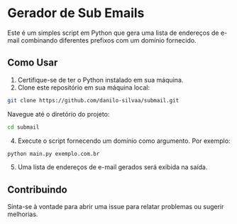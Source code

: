 # Gerador de Sub Emails

Este é um simples script em Python que gera uma lista de endereços de e-mail combinando diferentes prefixos com um domínio fornecido.

## Como Usar

1. Certifique-se de ter o Python instalado em sua máquina.
2. Clone este repositório em sua máquina local:
```bash
git clone https://github.com/danilo-silvaa/submail.git
```
Navegue até o diretório do projeto:
```bash
cd submail
```
4. Execute o script fornecendo um domínio como argumento. Por exemplo:
```bash
python main.py exemplo.com.br
```
5. Uma lista de endereços de e-mail gerados será exibida na saída.

## Contribuindo

Sinta-se à vontade para abrir uma issue para relatar problemas ou sugerir melhorias.